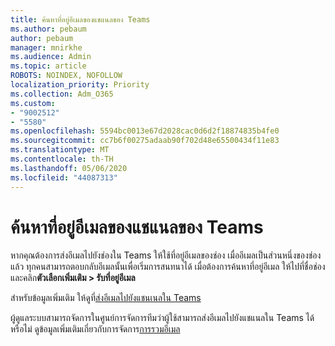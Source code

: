 ```yaml
---
title: ค้นหาที่อยู่อีเมลของแชแนลของ Teams
ms.author: pebaum
author: pebaum
manager: mnirkhe
ms.audience: Admin
ms.topic: article
ROBOTS: NOINDEX, NOFOLLOW
localization_priority: Priority
ms.collection: Adm_O365
ms.custom:
- "9002512"
- "5580"
ms.openlocfilehash: 5594bc0013e67d2028cac0d6d2f18874835b4fe0
ms.sourcegitcommit: cc7b6f00275adaab90f702d48e65500434f11e83
ms.translationtype: MT
ms.contentlocale: th-TH
ms.lasthandoff: 05/06/2020
ms.locfileid: "44087313"
---
```

# <a name="find-the-email-address-for-a-teams-channel"></a>ค้นหาที่อยู่อีเมลของแชแนลของ Teams

หากคุณต้องการส่งอีเมลไปยังช่องใน Teams ให้ใช้ที่อยู่อีเมลของช่อง เมื่ออีเมลเป็นส่วนหนึ่งของช่องแล้ว ทุกคนสามารถตอบกลับอีเมลนั้นเพื่อเริ่มการสนทนาได้ เมื่อต้องการค้นหาที่อยู่อีเมล ให้ไปที่ชื่อช่องและคลิก**ตัวเลือกเพิ่มเติม > รับที่อยู่อีเมล**

สําหรับข้อมูลเพิ่มเติม ให้ดูที่[ส่งอีเมลไปยังแชนเนลใน Teams](https://support.office.com/article/send-an-email-to-a-channel-in-teams-d91db004-d9d7-4a47-82e6-fb1b16dfd51e)

ผู้ดูแลระบบสามารถจัดการในศูนย์การจัดการทีมว่าผู้ใช้สามารถส่งอีเมลไปยังแชแนลใน Teams ได้หรือไม่ ดูข้อมูลเพิ่มเติมเกี่ยวกับการจัดการ[การรวมอีเมล](https://docs.microsoft.com/microsoftteams/enable-features-office-365#email-integration)
